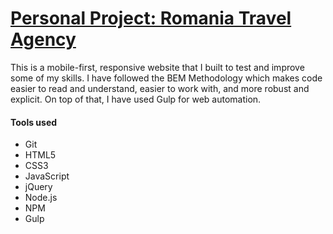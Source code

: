 <h1>
<a href="https://lucianpauna.github.io/Travel-Site-Example/">Personal Project: Romania Travel Agency</a></h1>
<p> This is a mobile-first, responsive website that I built to test and improve some of my skills. I have followed the BEM Methodology which makes code easier to read and understand, easier to work with, and more robust and explicit. On top of that, I have used Gulp for web automation.</p>

<h4>Tools used</h4>

<ul>
  <li>Git</li>
  <li>HTML5</li>
  <li>CSS3</li>
  <li>JavaScript</li>
  <li>jQuery</li>
  <li>Node.js</li>
  <li>NPM</li>
  <li>Gulp</li>
</ul>
